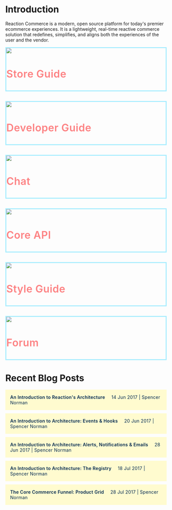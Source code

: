 # Introduction

Reaction Commerce is a modern, open source platform for today's premier ecommerce experiences. It is a lightweight, real-time reactive commerce solution that redefines, simplifies, and aligns both the experiences of the user and the vendor.

<style>
  .accent-color {
    color: rgb(253,130,131) !important;
    font-size: 32px !important;
    font-weight: 600 !important;
    letter-spacing: 0.6px !important;
  }
  .section-promo {
    border: 3px solid rgb(167,237,255);
    margin-bottom: 30px;
  }
  .section-promo a {
    text-decoration: none;
  }
  .secton-promo:hover {
    background: rgb(255,251,207);
    cursor: pointer;
  }
  .article {
    background: rgb(255,251,207);
    padding: 15px;
    margin-bottom: 10px;
    cursor: pointer;
  }
  .headline {
    font-weight: 600 !important;
    color: rgb(5,42,78) !important;
    margin-right: 20px;
    letter-spacing: 0.3px;
  }
  .dateline {
    letter-spacing: 0.3px;
  }
  .article:hover {
    background: #ffffff;
  }
  .article-link {
    text-decoration: none !important;
    color: rgb(5,42,78) !important;
  }
</style>

<div class="row">
  <div class="col-md-4">
    <div class="section-promo">
      <a href="https://docs.reactioncommerce.com/reaction-docs/development/dashboard">
        <img class="center-block" src="https://cdn.rawgit.com/reactioncommerce/reaction-docs/master/assets/svg/reaction-commerce-store-guide.svg">
        <h3 class="accent-color text-center">Store Guide</h3>
      </a>
    </div>
  </div>
  <div class="col-md-4">
    <div class="section-promo">
      <a href="https://docs.reactioncommerce.com/reaction-docs/master/getting-started-developing-with-reaction">
        <img class="center-block" src="https://cdn.rawgit.com/reactioncommerce/reaction-docs/master/assets/svg/reaction-commerce-developer-guide.svg">
        <h3 class="accent-color text-center">Developer Guide</h3>
      </a>
    </div>
  </div>
  <div class="col-md-4">
    <div class="section-promo">
      <a href="http://gitter.im/reactioncommerce/">
        <img class="center-block" src="https://cdn.rawgit.com/reactioncommerce/reaction-docs/master/assets/svg/reaction-commerce-chat.svg">
        <h3 class="accent-color text-center">Chat</h3>
      </a>
    </div>
  </div>
</div>
<div class="row">
  <div class="col-md-4">
    <div class="section-promo">
      <a href="https://reactioncommerce.github.io/reaction-jsdoc/index.html">
        <img class="center-block" src="https://cdn.rawgit.com/reactioncommerce/reaction-docs/master/assets/svg/reaction-commerce-core-api-guide.svg">
        <h3 class="accent-color text-center">Core API</h3>
      </a>
    </div>
  </div>
  <div class="col-md-4">
    <div class="section-promo">
      <a href="https://styleguide.reactioncommerce.com/">
        <img class="center-block" src="https://cdn.rawgit.com/reactioncommerce/reaction-docs/master/assets/svg/reaction-commerce-style-guide.svg">
        <h3 class="accent-color text-center">Style Guide</h3>
      </a>
    </div>
  </div>
  <div class="col-md-4">
    <div class="section-promo">
      <a href="https://forums.reactioncommerce.com/">
        <img class="center-block" src="https://cdn.rawgit.com/reactioncommerce/reaction-docs/master/assets/svg/reaction-commerce-forums.svg">
        <h3 class="accent-color text-center">Forum</h3>
      </a>
    </div>
  </div>
</div>

# Recent Blog Posts

<div class="row article-list">
    <div class="col-xs-12">
        <a href="https://blog.reactioncommerce.com/introduction-to-reactions-architecture/" class="article-link">
          <div class="article">
            <span class="headline">An Introduction to Reaction's Architecture</span><span class="dateline">14 Jun 2017 | Spencer Norman</span>
          </div>
        </a>
        <a href="https://blog.reactioncommerce.com/reaction-architecture-events/" class="article-link">
          <div class="article">
            <span class="headline">An Introduction to Architecture: Events & Hooks</span><span class="dateline">20 Jun 2017 | Spencer Norman</span>
          </div>
        </a>
        <a href="https://blog.reactioncommerce.com/reaction-architecture-alerts-notifications-and-emails/" class="article-link">
          <div class="article">
            <span class="headline">An Introduction to Architecture: Alerts, Notifications & Emails</span><span class="dateline">28 Jun 2017 | Spencer Norman</span>
          </div>
        </a>
        <a href="https://blog.reactioncommerce.com/an-intro-to-architecture-the-registry/" class="article-link">
          <div class="article">
            <span class="headline">An Introduction to Architecture: The Registry</span><span class="dateline">18 Jul 2017 | Spencer Norman</span>
          </div>
        </a>
        <a href="https://blog.reactioncommerce.com/product-grid/" class="article-link">
          <div class="article">
            <span class="headline">The Core Commerce Funnel: Product Grid</span><span class="dateline">28 Jul 2017 | Spencer Norman</span>
          </div>
        </a>
    </div>
</div>
